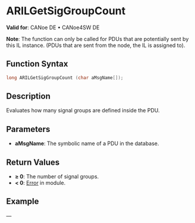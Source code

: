 # ARILGetSigGroupCount

**Valid for**: CANoe DE • CANoe4SW DE

**Note**: The function can only be called for PDUs that are potentially sent by this IL instance. (PDUs that are sent from the node, the IL is assigned to).

## Function Syntax

```c
long ARILGetSigGroupCount (char aMsgName[]);
```

## Description

Evaluates how many signal groups are defined inside the PDU.

## Parameters

- **aMsgName**: The symbolic name of a PDU in the database.

## Return Values

- **≥ 0**: The number of signal groups.
- **< 0**: [Error](../../../CANoeCANalyzer/LibrariesPackages/AUTOSARpduIL/AUTOSARpduILReturnCodes.md) in module.

## Example

—
